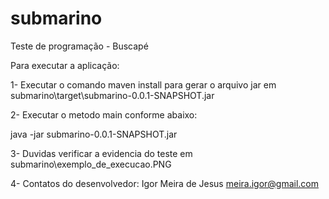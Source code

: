# submarino
Teste de programação - Buscapé

Para executar a aplicação:

1- Executar o comando maven install para gerar o arquivo jar em submarino\target\submarino-0.0.1-SNAPSHOT.jar

2- Executar o metodo main conforme abaixo:

java -jar submarino-0.0.1-SNAPSHOT.jar

3- Duvidas verificar a evidencia do teste em submarino\exemplo_de_execucao.PNG

4- Contatos do desenvolvedor: 
Igor Meira de Jesus
meira.igor@gmail.com
